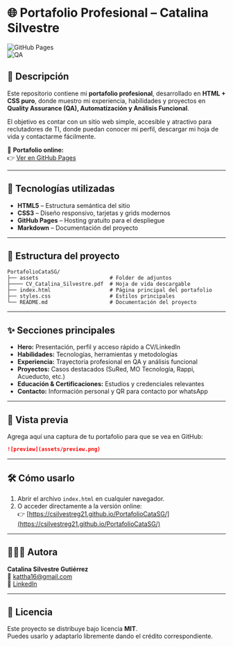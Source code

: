 # 🌐 Portafolio Profesional – Catalina Silvestre

![GitHub Pages](https://img.shields.io/badge/deploy-GitHub%20Pages-blue)  
![QA](https://img.shields.io/badge/role-QA%20Engineer%20%2F%20Analista%20Funcional-blueviolet)  

## 📖 Descripción
Este repositorio contiene mi **portafolio profesional**, desarrollado en **HTML + CSS puro**, donde muestro mi experiencia, habilidades y proyectos en **Quality Assurance (QA), Automatización y Análisis Funcional**.  

El objetivo es contar con un sitio web simple, accesible y atractivo para reclutadores de TI, donde puedan conocer mi perfil, descargar mi hoja de vida y contactarme fácilmente.  

🔗 **Portafolio online:**  
👉 [Ver en GitHub Pages](https://csilvestreg21.github.io/PortafolioCataSG/)

---

## 🚀 Tecnologías utilizadas
- **HTML5** – Estructura semántica del sitio  
- **CSS3** – Diseño responsivo, tarjetas y grids modernos  
- **GitHub Pages** – Hosting gratuito para el despliegue  
- **Markdown** – Documentación del proyecto  

---

## 📂 Estructura del proyecto
```
PortafolioCataSG/
├── assets                       # Folder de adjuntos
├──── CV_Catalina_Silvestre.pdf  # Hoja de vida descargable
├── index.html                   # Página principal del portafolio
├── styles.css                   # Estilos principales
└── README.md                    # Documentación del proyecto
```

---

## ✨ Secciones principales
- **Hero:** Presentación, perfil y acceso rápido a CV/LinkedIn  
- **Habilidades:** Tecnologías, herramientas y metodologías  
- **Experiencia:** Trayectoria profesional en QA y análisis funcional  
- **Proyectos:** Casos destacados (SuRed, MO Tecnología, Rappi, Acueducto, etc.)  
- **Educación & Certificaciones:** Estudios y credenciales relevantes  
- **Contacto:** Información personal y QR para contacto por whatsApp  

---

## 📸 Vista previa
Agrega aquí una captura de tu portafolio para que se vea en GitHub:

```markdown
![preview](assets/preview.png)
```
---

## 🛠️ Cómo usarlo
1. Abrir el archivo `index.html` en cualquier navegador.  
2. O acceder directamente a la versión online:  
   👉 [https://csilvestreg21.github.io/PortafolioCataSG/](https://csilvestreg21.github.io/PortafolioCataSG/)

---

## 👩🏻‍💻 Autora
**Catalina Silvestre Gutiérrez**  
📧 [kattha16@gmail.com](mailto:kattha16@gmail.com)  
🔗 [LinkedIn](https://www.linkedin.com/in/catalinasilvestre)

---

## 📜 Licencia
Este proyecto se distribuye bajo licencia **MIT**.  
Puedes usarlo y adaptarlo libremente dando el crédito correspondiente.
